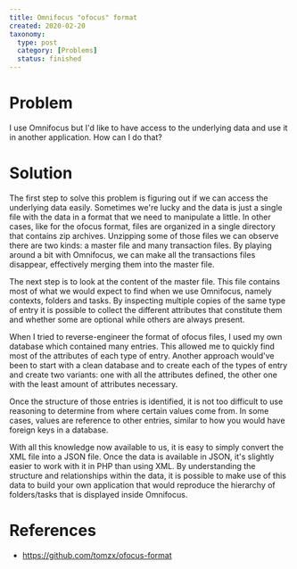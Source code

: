 ```yaml
---
title: Omnifocus "ofocus" format
created: 2020-02-20
taxonomy:
  type: post
  category: [Problems]
  status: finished
---
```


# Problem
I use Omnifocus but I'd like to have access to the underlying data and use it in another application. How can I do that?

# Solution
The first step to solve this problem is figuring out if we can access the underlying data easily. Sometimes we're lucky and the data is just a single file with the data in a format that we need to manipulate a little. In other cases, like for the ofocus format, files are organized in a single directory that contains zip archives. Unzipping some of those files we can observe there are two kinds: a master file and many transaction files. By playing around a bit with Omnifocus, we can make all the transactions files disappear, effectively merging them into the master file.

The next step is to look at the content of the master file. This file contains most of what we would expect to find when we use Omnifocus, namely contexts, folders and tasks. By inspecting multiple copies of the same type of entry it is possible to collect the different attributes that constitute them and whether some are optional while others are always present.

When I tried to reverse-engineer the format of ofocus files, I used my own database which contained many entries. This allowed me to quickly find most of the attributes of each type of entry. Another approach would've been to start with a clean database and to create each of the types of entry and create two variants: one with all the attributes defined, the other one with the least amount of attributes necessary.

Once the structure of those entries is identified, it is not too difficult to use reasoning to determine from where certain values come from. In some cases, values are reference to other entries, similar to how you would have foreign keys in a database.

With all this knowledge now available to us, it is easy to simply convert the XML file into a JSON file. Once the data is available in JSON, it's slightly easier to work with it in PHP than using XML. By understanding the structure and relationships within the data, it is possible to make use of this data to build your own application that would reproduce the hierarchy of folders/tasks that is displayed inside Omnifocus.

# References
* https://github.com/tomzx/ofocus-format

